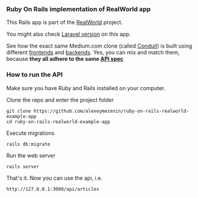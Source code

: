 ### Ruby On Rails implementation of RealWorld app

This Rails app is part of the [RealWorld](https://github.com/gothinkster/realworld) project.

You might also check [Laravel version](https://github.com/alexeymezenin/laravel-realworld-example-app) on this app.

See how the exact same Medium.com clone (called [Conduit](https://demo.realworld.io)) is built using different [frontends](https://codebase.show/projects/realworld?category=frontend) and [backends](https://codebase.show/projects/realworld?category=backend). Yes, you can mix and match them, because **they all adhere to the same [API spec](https://gothinkster.github.io/realworld/docs/specs/backend-specs/introduction)**

### How to run the API

Make sure you have Ruby and Rails installed on your computer.

Clone the repo and enter the project folder

```
git clone https://github.com/alexeymezenin/ruby-on-rails-realworld-example-app
cd ruby-on-rails-realworld-example-app
```

Execute migrations

```
rails db:migrate
```

Run the web server

```
rails server
```

That's it. Now you can use the api, i.e.

```
http://127.0.0.1:3000/api/articles
```
